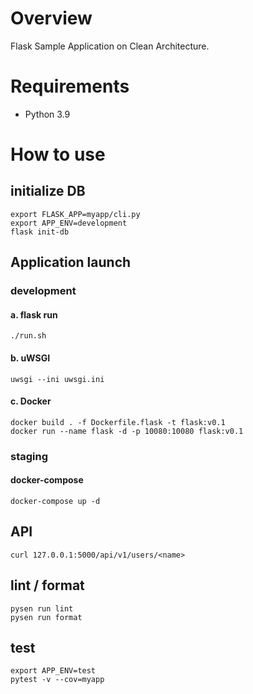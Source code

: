 # Overview

Flask Sample Application on Clean Architecture.


# Requirements

* Python 3.9

# How to use
## initialize DB

```
export FLASK_APP=myapp/cli.py
export APP_ENV=development
flask init-db
```

## Application launch

### development
#### a. flask run

```
./run.sh
```

#### b. uWSGI

```
uwsgi --ini uwsgi.ini
```

#### c. Docker

```
docker build . -f Dockerfile.flask -t flask:v0.1
docker run --name flask -d -p 10080:10080 flask:v0.1
```

### staging

#### docker-compose

```
docker-compose up -d
```

## API

```
curl 127.0.0.1:5000/api/v1/users/<name>
```

## lint / format

```
pysen run lint
pysen run format
```

## test

```
export APP_ENV=test
pytest -v --cov=myapp
```